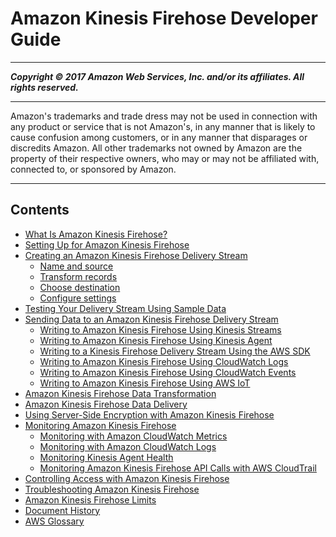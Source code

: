# Amazon Kinesis Firehose Developer Guide

-----
*****Copyright &copy; 2017 Amazon Web Services, Inc. and/or its affiliates. All rights reserved.*****

-----
Amazon's trademarks and trade dress may not be used in 
     connection with any product or service that is not Amazon's, 
     in any manner that is likely to cause confusion among customers, 
     or in any manner that disparages or discredits Amazon. All other 
     trademarks not owned by Amazon are the property of their respective
     owners, who may or may not be affiliated with, connected to, or 
     sponsored by Amazon.

-----
## Contents
+ [What Is Amazon Kinesis Firehose?](what-is-this-service.md)
+ [Setting Up for Amazon Kinesis Firehose](before-you-begin.md)
+ [Creating an Amazon Kinesis Firehose Delivery Stream](basic-create.md)
   + [Name and source](create-name.md)
   + [Transform records](create-transform.md)
   + [Choose destination](create-destination.md)
   + [Configure settings](create-configure.md)
+ [Testing Your Delivery Stream Using Sample Data](test-drive-firehose.md)
+ [Sending Data to an Amazon Kinesis Firehose Delivery Stream](basic-write.md)
   + [Writing to Amazon Kinesis Firehose Using Kinesis Streams](writing-with-kinesis-streams.md)
   + [Writing to Amazon Kinesis Firehose Using Kinesis Agent](writing-with-agents.md)
   + [Writing to a Kinesis Firehose Delivery Stream Using the AWS SDK](writing-with-sdk.md)
   + [Writing to Amazon Kinesis Firehose Using CloudWatch Logs](writing-with-cloudwatch-logs.md)
   + [Writing to Amazon Kinesis Firehose Using CloudWatch Events](writing-with-cloudwatch-events.md)
   + [Writing to Amazon Kinesis Firehose Using AWS IoT](writing-with-iot.md)
+ [Amazon Kinesis Firehose Data Transformation](data-transformation.md)
+ [Amazon Kinesis Firehose Data Delivery](basic-deliver.md)
+ [Using Server-Side Encryption with Amazon Kinesis Firehose](encryption.md)
+ [Monitoring Amazon Kinesis Firehose](monitoring.md)
   + [Monitoring with Amazon CloudWatch Metrics](monitoring-with-cloudwatch-metrics.md)
   + [Monitoring with Amazon CloudWatch Logs](monitoring-with-cloudwatch-logs.md)
   + [Monitoring Kinesis Agent Health](agent-health.md)
   + [Monitoring Amazon Kinesis Firehose API Calls with AWS CloudTrail](monitoring-with-cloudtrail.md)
+ [Controlling Access with Amazon Kinesis Firehose](controlling-access.md)
+ [Troubleshooting Amazon Kinesis Firehose](troubleshooting.md)
+ [Amazon Kinesis Firehose Limits](limits.md)
+ [Document History](history.md)
+ [AWS Glossary](glossary.md)